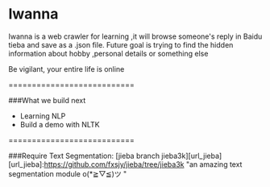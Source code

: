 # Iwanna
Iwanna is a web crawler for learning ,it will browse someone's reply in Baidu tieba and save as a .json file.
Future goal is trying to find the hidden information about hobby ,personal details or something else

Be vigilant, your entire life is online 

===========================


###What we build next
* Learning NLP
* Build a demo with NLTK

===========================


###Require
Text Segmentation:
[jieba branch jieba3k][url_jieba]
[url_jieba]:https://github.com/fxsjy/jieba/tree/jieba3k "an amazing text segmentation module o(*≧▽≦)ツ "
